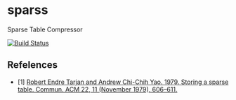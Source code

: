 # sparss

Sparse Table Compressor

[![Build Status](https://travis-ci.org/nihei9/sparss.svg?branch=master)](https://travis-ci.org/nihei9/sparss)

## Refelences

* [1] [Robert Endre Tarjan and Andrew Chi-Chih Yao. 1979. Storing a sparse table. Commun. ACM 22, 11 (November 1979), 606–611.](https://doi.org/10.1145/359168.359175)
